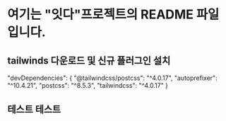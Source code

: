 # 여기는 "잇다"프로젝트의 README 파일 입니다.

## tailwinds 다운로드 및 신규 플러그인 설치

"devDependencies": {
"@tailwindcss/postcss": "^4.0.17",
"autoprefixer": "^10.4.21",
"postcss": "^8.5.3",
"tailwindcss": "^4.0.17"
}

## 테스트 테스트
